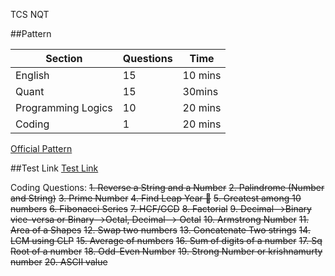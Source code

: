TCS NQT

##Pattern

| Section            | Questions | Time    |
| ------------------ | --------- | ------- |
| English            | 15        | 10 mins |
| Quant              | 15        | 30mins  |
| Programming Logics | 10        | 20 mins |
| Coding             | 1         | 20 mins |

[Official Pattern]("https://www.faceprep.in/tcs/tcs-ninja-placement-papers/" "NQT pattern")

##Test Link
[Test Link]("https://g91.tcsion.com//OnlineAssessment/index.html?2030@@M11" "Test Link")


Coding Questions:
~~1. Reverse a String and a Number~~
~~2. Palindrome (Number and String)~~
~~3. Prime Number~~
~~4. Find Leap Year 💛~~
~~5. Greatest among 10 numbers~~
~~6. Fibonacci Series~~
~~7. HCF/GCD~~
~~8. Factorial~~
~~9. Decimal-->Binary vice-versa or Binary-->Octal, Decimal--> Octal~~
~~10. Armstrong Number~~
~~11. Area of a Shapes~~
~~12. Swap two numbers~~
~~13. Concatenate Two strings~~
~~14. LCM using CLP~~
~~15. Average of numbers~~
~~16. Sum of digits of a number~~
~~17. Sq Root of a number~~
~~18. Odd-Even Number~~
~~19. Strong Number or krishnamurty number~~
~~20. ASCII value~~